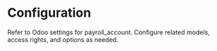 # Configuration

Refer to Odoo settings for payroll_account. Configure related models, access rights, and options as needed.
